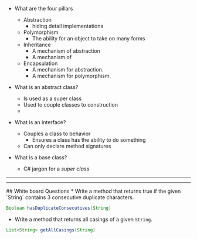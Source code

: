* What are the four pillars
	* Abstraction
		* hiding detail implementations
	* Polymorphism
		* The ability for an object to take on many forms
	* Inheritance
		* A mechanism of abstraction
		* A mechanism of 
	* Encapsulation
		* A mechanism for abstraction.
		* A mechanism for polymorphism.

		
* What is an abstract class?
	* Is used as a super class
	* Used to couple classes to construction
	* 
* What is an interface?
	* Couples a class to behavior
		* Ensures a class has the ability to do something
	* Can only declare method signatures

* What is a base class?
	* C# jargon for a _super class_






<hr>
<hr>
## White board Questions
* Write a method that returns true if the given `String` contains 3 consecutive duplicate characters.

```java
Boolean hasDuplicateConsecutives(String)
```

* Write a method that returns all casings of a given `String`.
```java
List<String> getAllCasings(String)
```
